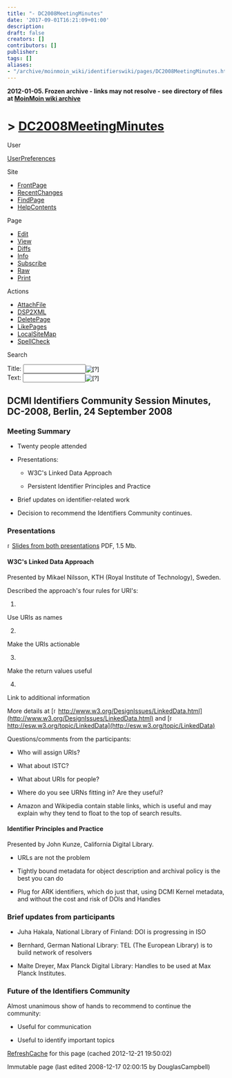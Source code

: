 ```yaml
---
title: "- DC2008MeetingMinutes"
date: '2017-09-01T16:21:09+01:00'
description: 
draft: false
creators: []
contributors: []
publisher: 
tags: []
aliases:
- "/archive/moinmoin_wiki/identifierswiki/pages/DC2008MeetingMinutes.html"
---
```


**2012-01-05. Frozen archive - links may not resolve - see directory of files at [MoinMoin wiki archive](/moinmoin-wiki-archive/)**

# > [DC2008MeetingMinutes](http://dublincore.org/identifierswiki/DC2008MeetingMinutes?action=fullsearch&value=DC2008MeetingMinutes&literal=1&case=1&context=40 "Click here to do a full-text search for this title")

User

 [UserPreferences](http://dublincore.org/identifierswiki/UserPreferences)
  

Site

- [FrontPage](http://dublincore.org/identifierswiki/FrontPage)
- [RecentChanges](http://dublincore.org/identifierswiki/RecentChanges)
- [FindPage](http://dublincore.org/identifierswiki/FindPage)
- [HelpContents](http://dublincore.org/identifierswiki/HelpContents)

Page

- [Edit](http://dublincore.org/identifierswiki/DC2008MeetingMinutes?action=edit "Edit")
- [View](http://dublincore.org/identifierswiki/DC2008MeetingMinutes "View")
- [Diffs](http://dublincore.org/identifierswiki/DC2008MeetingMinutes?action=diff "Diffs")
- [Info](http://dublincore.org/identifierswiki/DC2008MeetingMinutes?action=info "Info")
- [Subscribe](http://dublincore.org/identifierswiki/DC2008MeetingMinutes?action=subscribe "Subscribe")
- [Raw](http://dublincore.org/identifierswiki/DC2008MeetingMinutes?action=raw "Raw")
- [Print](http://dublincore.org/identifierswiki/DC2008MeetingMinutes?action=print "Print")

Actions

- [AttachFile](http://dublincore.org/identifierswiki/DC2008MeetingMinutes?action=AttachFile)
- [DSP2XML](http://dublincore.org/identifierswiki/DC2008MeetingMinutes?action=DSP2XML)
- [DeletePage](http://dublincore.org/identifierswiki/DC2008MeetingMinutes?action=DeletePage)
- [LikePages](http://dublincore.org/identifierswiki/DC2008MeetingMinutes?action=LikePages)
- [LocalSiteMap](http://dublincore.org/identifierswiki/DC2008MeetingMinutes?action=LocalSiteMap)
- [SpellCheck](http://dublincore.org/identifierswiki/DC2008MeetingMinutes?action=SpellCheck)

Search

<form method="POST" action="/identifierswiki/DC2008MeetingMinutes">
<p>
<input name="action" value="inlinesearch" type="hidden">
<input name="context" value="40" type="hidden">
Title: <input name="text_title" size="15" maxlength="50" type="text"><input src="DC2008MeetingMinutes_files/moin-search.png" name="button_title" alt="[?]" type="image"><br>Text: <input name="text_full" size="15" maxlength="50" type="text"><input src="DC2008MeetingMinutes_files/moin-search.png" name="button_full" alt="[?]" type="image">
</p>
</form>

## DCMI Identifiers Community Session Minutes, DC-2008, Berlin, 24 September 2008

### Meeting Summary

- Twenty people attended

- Presentations:

  - W3C's Linked Data Approach

  - Persistent Identifier Principles and Practice

- Brief updates on identifier-related work

- Decision to recommend the Identifiers Community continues.

### Presentations

[<img src="DC2008MeetingMinutes_files/moin-www.png" alt="[WWW]" height="11" width="11">Slides from both presentations](http://dc2008.de/wp-content/uploads/2008/09/dc2008_id_all_slides.pdf) PDF, 1.5 Mb.

#### W3C's Linked Data Approach

Presented by Mikael Nilsson, KTH (Royal Institute of Technology), Sweden.

Described the approach's four rules for URI's:

1. 

Use URIs as names

2. 

Make the URIs actionable

3. 

Make the return values useful

4. 

Link to additional information

More details at [<img src="DC2008MeetingMinutes_files/moin-www.png" alt="[WWW]" height="11" width="11">http://www.w3.org/DesignIssues/LinkedData.html](http://www.w3.org/DesignIssues/LinkedData.html) and [<img src="DC2008MeetingMinutes_files/moin-www.png" alt="[WWW]" height="11" width="11">http://esw.w3.org/topic/LinkedData](http://esw.w3.org/topic/LinkedData)

Questions/comments from the participants:

- Who will assign URIs?

- What about ISTC?

- What about URIs for people?

- Where do you see URNs fitting in? Are they useful?

- Amazon and Wikipedia contain stable links, which is useful and may explain why they tend to float to the top of search results.

#### Identifier Principles and Practice

Presented by John Kunze, California Digital Library.

- URLs are not the problem

- Tightly bound metadata for object description and archival policy is the best you can do

- Plug for ARK identifiers, which do just that, using DCMI Kernel metadata, and without the cost and risk of DOIs and Handles

### Brief updates from participants

- Juha Hakala, National Library of Finland: DOI is progressing in ISO

- Bernhard, German National Library: TEL (The European Library) is to build network of resolvers

- Malte Dreyer, Max Planck Digital Library: Handles to be used at Max Planck Institutes.

### Future of the Identifiers Community

Almost unanimous show of hands to recommend to continue the community:

- Useful for communication

- Useful to identify important topics

 [RefreshCache](http://dublincore.org/identifierswiki/DC2008MeetingMinutes?action=refresh&arena=Page.py&key=DC2008MeetingMinutes.text_html) for this page (cached 2012-12-21 19:50:02)  

Immutable page (last edited 2008-12-17 02:00:15 by DouglasCampbell)

